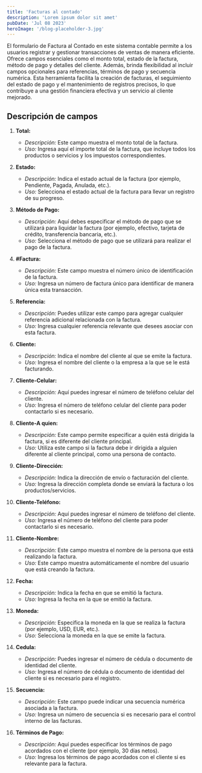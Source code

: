 ```yaml
---
title: 'Facturas al contado'
description: 'Lorem ipsum dolor sit amet'
pubDate: 'Jul 08 2023'
heroImage: '/blog-placeholder-3.jpg'
---
```

El formulario de Factura al Contado en este sistema contable permite a los usuarios registrar y gestionar transacciones de ventas de manera eficiente. Ofrece campos esenciales como el monto total, estado de la factura, método de pago y detalles del cliente. 
Además, brinda flexibilidad al incluir campos opcionales para referencias, términos de pago y secuencia numérica. Esta herramienta facilita la creación de facturas, el seguimiento del estado de pago y el mantenimiento de registros precisos, lo que contribuye a una gestión financiera efectiva y un servicio al cliente mejorado.
## Descripción de campos

1. **Total:**
    - *Descripción:* Este campo muestra el monto total de la factura.
    - *Uso:* Ingresa aquí el importe total de la factura, que incluye todos los productos o servicios y los impuestos correspondientes.

2. **Estado:**
    - *Descripción:* Indica el estado actual de la factura (por ejemplo, Pendiente, Pagada, Anulada, etc.).
    - *Uso:* Selecciona el estado actual de la factura para llevar un registro de su progreso.

3. **Método de Pago:**
    - *Descripción:* Aquí debes especificar el método de pago que se utilizará para liquidar la factura (por ejemplo, efectivo, tarjeta de crédito, transferencia bancaria, etc.).
    - *Uso:* Selecciona el método de pago que se utilizará para realizar el pago de la factura.

4. **#Factura:**
    - *Descripción:* Este campo muestra el número único de identificación de la factura.
    - *Uso:* Ingresa un número de factura único para identificar de manera única esta transacción.

5. **Referencia:**
    - *Descripción:* Puedes utilizar este campo para agregar cualquier referencia adicional relacionada con la factura.
    - *Uso:* Ingresa cualquier referencia relevante que desees asociar con esta factura.

6. **Cliente:**
    - *Descripción:* Indica el nombre del cliente al que se emite la factura.
    - *Uso:* Ingresa el nombre del cliente o la empresa a la que se le está facturando.

7. **Cliente-Celular:**
    - *Descripción:* Aquí puedes ingresar el número de teléfono celular del cliente.
    - *Uso:* Ingresa el número de teléfono celular del cliente para poder contactarlo si es necesario.

8. **Cliente-A quien:**
    - *Descripción:* Este campo permite especificar a quién está dirigida la factura, si es diferente del cliente principal.
    - *Uso:* Utiliza este campo si la factura debe ir dirigida a alguien diferente al cliente principal, como una persona de contacto.

9. **Cliente-Dirección:**
    - *Descripción:* Indica la dirección de envío o facturación del cliente.
    - *Uso:* Ingresa la dirección completa donde se enviará la factura o los productos/servicios.

10. **Cliente-Teléfono:**
    - *Descripción:* Aquí puedes ingresar el número de teléfono del cliente.
    - *Uso:* Ingresa el número de teléfono del cliente para poder contactarlo si es necesario.

11. **Cliente-Nombre:**
    - *Descripción:* Este campo muestra el nombre de la persona que está realizando la factura.
    - *Uso:* Este campo muestra automáticamente el nombre del usuario que está creando la factura.

12. **Fecha:**
    - *Descripción:* Indica la fecha en que se emitió la factura.
    - *Uso:* Ingresa la fecha en la que se emitió la factura.

13. **Moneda:**
    - *Descripción:* Especifica la moneda en la que se realiza la factura (por ejemplo, USD, EUR, etc.).
    - *Uso:* Selecciona la moneda en la que se emite la factura.

14. **Cedula:**
    - *Descripción:* Puedes ingresar el número de cédula o documento de identidad del cliente.
    - *Uso:* Ingresa el número de cédula o documento de identidad del cliente si es necesario para el registro.

15. **Secuencia:**
    - *Descripción:* Este campo puede indicar una secuencia numérica asociada a la factura.
    - *Uso:* Ingresa un número de secuencia si es necesario para el control interno de las facturas.

16. **Términos de Pago:**
    - *Descripción:* Aquí puedes especificar los términos de pago acordados con el cliente (por ejemplo, 30 días netos).
    - *Uso:* Ingresa los términos de pago acordados con el cliente si es relevante para la factura.
